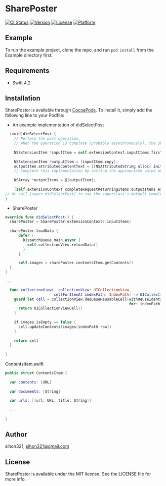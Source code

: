 # SharePoster

[![CI Status](https://img.shields.io/travis/sihon321/SharePoster.svg?style=flat)](https://travis-ci.org/sihon321/SharePoster)
[![Version](https://img.shields.io/cocoapods/v/SharePoster.svg?style=flat)](https://cocoapods.org/pods/SharePoster)
[![License](https://img.shields.io/cocoapods/l/SharePoster.svg?style=flat)](https://cocoapods.org/pods/SharePoster)
[![Platform](https://img.shields.io/cocoapods/p/SharePoster.svg?style=flat)](https://cocoapods.org/pods/SharePoster)

## Example

To run the example project, clone the repo, and run `pod install` from the Example directory first.

## Requirements
- Swift 4.2

## Installation

SharePoster is available through [CocoaPods](https://cocoapods.org). To install
it, simply add the following line to your Podfile:

- An example implementation of didSelectPost
```Objective-C
- (void)didSelectPost {
    // Perform the post operation.
    // When the operation is complete (probably asynchronously), the Share extension should notify the success or failure, as well as the items that were actually shared.
 
    NSExtensionItem *inputItem = self.extensionContext.inputItems.firstObject;
 
    NSExtensionItem *outputItem = [inputItem copy];
    outputItem.attributedContentText = [[NSAttributedString alloc] initWithString:self.contentText attributes:nil];
    // Complete this implementation by setting the appropriate value on the output item.
 
    NSArray *outputItems = @[outputItem];
 
    [self.extensionContext completeRequestReturningItems:outputItems expirationHandler:nil completion:nil];
// Or call [super didSelectPost] to use the superclass's default completion behavior.
}
```

- SharePoster
```Swift
override func didSelectPost() {
  sharePoster = SharePoster(extensionContext?.inputItems)
  
  sharePoster.loadData {
      defer {
        DispatchQueue.main.async {
          self.collectionView.reloadData()
        }
      }

      self.images = sharePoster.contentsItem.getContents()
  }
}

...

  func collectionView(_ collectionView: UICollectionView,
                      cellForItemAt indexPath: IndexPath) -> UICollectionViewCell {
    guard let cell = collectionView.dequeueReusableCell(withReuseIdentifier: "ShareCollectionViewCell", 
                                                        for: indexPath) as? ShareCollectionViewCell else {
      return UICollectionViewCell()
    }
    
    if images.isEmpty == false {
      cell.updateContents(images[indexPath.row])
    }
    
    return cell
  }
  
}
```

ContentsItem.swift
```Swift
public struct ContentsItem {
  
  var contents: [URL]
  
  var documents: [String]
  
  var urls: [(url: URL, title: String)]
  
  ...
  
}
```
## Author

sihon321, sihon321@gmail.com

## License

SharePoster is available under the MIT license. See the LICENSE file for more info.

